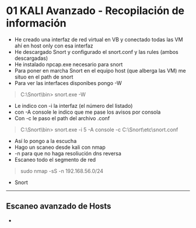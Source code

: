 # 01 KALI Avanzado - Recopilación de información


- He creado una interfaz de red virtual en VB y conectado todas las VM ahí en host only con esa interfaz
- He descargado Snort y configurado el snort.conf y las rules (ambos descargadas)
- He instalado npcap.exe necesario para snort
- Para poner en marcha Snort en el equipo host (que alberga las VM) me situo en el path de snort
- Para ver las interfaces disponibes pongo -W

> C:\Snort\bin> snort.exe -W

- Le indico con -i la interfaz (el número del listado) 
- con -A console le indico que me pase los avisos por consola
- Con -c le paso el path del archivo .conf
> C:\Snort\bin> snort.exe -i 5 -A console -c C:\Snort\etc\snort.conf

- Así lo pongo a la escucha
- Hago un scaneo desde kali con nmap
- -n para que no haga resoliución dns reversa
- Escaneo todo el segmento de red

> sudo nmap -sS -n 192.168.56.0/24

- Snort 
----

## Escaneo avanzado de Hosts

- 
